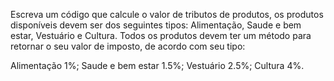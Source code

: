 Escreva um código que calcule o valor de tributos de produtos, os produtos disponíveis devem ser dos seguintes tipos: 
Alimentação, Saude e bem estar, Vestuário e Cultura. Todos os produtos devem ter um método para retornar o seu valor de imposto, de acordo com seu tipo:

Alimentação 1%;
Saude e bem estar 1.5%;
Vestuário 2.5%;
Cultura 4%.
